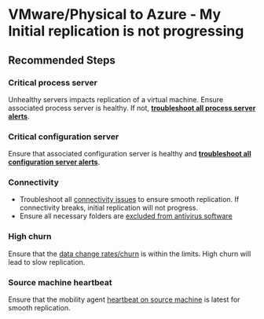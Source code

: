 <properties
    pageTitle="VMware to Azure - My Initial replication is not progressing"
    description="VMware to Azure - My Initial replication is not progressing"
    service="microsoft.recoveryservices"
    resource="vaults"
    authors="asgang, v-miegge"
    ms.author="asgang"
    displayOrder=""
    selfHelpType="generic"
    supportTopicIds="32680615"
    resourceTags=""
    productPesIds="16370"
    cloudEnvironments="public"
    articleId="768a5733-ea50-4f62-8100-a66e9146fc45"
/>

# VMware/Physical to Azure - My Initial replication is not progressing

## **Recommended Steps**

### Critical process server

Unhealthy servers impacts replication of a virtual machine. Ensure associated process server is healthy. If not, [**troubleshoot all process server alerts**](https://docs.microsoft.com/azure/site-recovery/vmware-physical-azure-troubleshoot-process-server#check-process-server-health).

### Critical configuration server

Ensure that associated configuration server is healthy and [**troubleshoot all configuration server alerts**](https://docs.microsoft.com/azure/site-recovery/vmware-azure-troubleshoot-configuration-server).

### Connectivity

* Troubleshoot all [connectivity issues](https://docs.microsoft.com/azure/site-recovery/vmware-azure-troubleshoot-replication#step-2-troubleshoot-connectivity-and-replication-issues) to ensure smooth replication. If connectivity breaks, initial replication will not progress.
* Ensure all necessary folders are [excluded from antivirus software](https://docs.microsoft.com/azure/site-recovery/vmware-azure-set-up-source#azure-site-recovery-folder-exclusions-from-antivirus-program)

### High churn

Ensure that the [data change rates/churn](https://docs.microsoft.com/azure/site-recovery/vmware-azure-troubleshoot-replication#source-machines-with-high-churn-error-78188) is within the limits. High churn will lead to slow replication.

### Source machine heartbeat

Ensure that the mobility agent [heartbeat on source machine](https://docs.microsoft.com/azure/site-recovery/vmware-azure-troubleshoot-replication#source-machines-with-no-heartbeat-error-78174) is latest for smooth replication.
